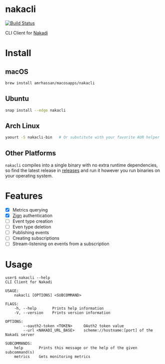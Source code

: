 # nakacli #
[![Build Status](https://travis-ci.org/amrhassan/nakacli.svg?branch=master)](https://travis-ci.org/amrhassan/nakacli)

CLI Client for [Nakadi](https://zalando.github.io/nakadi/)

# Install #
## macOS ##
```bash
brew install amrhassan/macosapps/nakacli
```
## Ubuntu ##
```bash
snap install --edge nakacli
```
## Arch Linux ##
```bash
yaourt -S nakacli-bin   # Or substitute with your favorite AUR helper
```

## Other Platforms ##
`nakacli` compiles into a single binary with no extra runtime dependencies, so find the latest release in [releases](https://github.com/amrhassan/nakacli/releases) and run it however you run binaries on your operating system.

# Features #
- [x] Metrics querying
- [x] [Zign](https://github.com/zalando-stups/zign) authentication
- [ ] Event type creation
- [ ] Even type deletion
- [ ] Publishing events
- [ ] Creating subscriptions
- [ ] Stream-listening on events from a subscription
# Usage #
```
user$ nakacli --help
CLI Client for Nakadi 

USAGE:
    nakacli [OPTIONS] <SUBCOMMAND>

FLAGS:
    -h, --help       Prints help information
    -V, --version    Prints version information

OPTIONS:
        --oauth2-token <TOKEN>     OAuth2 token value
        --url <NAKADI_URL_BASE>    scheme://hostname:[port] of the Nakadi server

SUBCOMMANDS:
    help       Prints this message or the help of the given subcommand(s)
    metrics    Gets monitoring metrics
```
